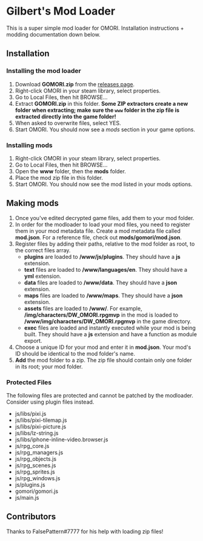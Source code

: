 # Gilbert's Mod Loader
This is a super simple mod loader for OMORI. Installation instructions + modding documentation down below.

## Installation
### Installing the mod loader
1. Download **GOMORI.zip** from the [releases page](https://github.com/GilbertGobbels/gomori/releases).
2. Right-click OMORI in your steam library, select properties.
3. Go to Local Files, then hit BROWSE...
4. Extract **GOMORI.zip** in this folder. **Some ZIP extractors create a new folder when extracting; make sure the `www` folder in the zip file is extracted directly into the game folder!**
5. When asked to overwrite files, select YES.
6. Start OMORI. You should now see a *mods* section in your game options.

### Installing mods
1. Right-click OMORI in your steam library, select properties.
2. Go to Local Files, then hit BROWSE...
3. Open the **www** folder, then the **mods** folder.
4. Place the mod zip file in this folder.
5. Start OMORI. You should now see the mod listed in your mods options.

## Making mods
1. Once you've edited decrypted game files, add them to your mod folder.
2. In order for the modloader to load your mod files, you need to register them in your mod metadata file. Create a mod metadata file called **mod.json**. For a reference file, check out **mods/gomori/mod.json**.
3. Register files by adding their paths, relative to the mod folder as root, to the correct files array.
    * **plugins** are loaded to **/www/js/plugins**. They should have a **js** extension.
    * **text** files are loaded to **/www/languages/en**. They should have a **yml** extension.
    * **data** files are loaded to **/www/data**. They should have a **json** extension.
    * **maps** files are loaded to **/www/maps**. They should have a **json** extension.
    * **assets** files are loaded to **/www/<path in mod folder>**. For example, **/img/characters/DW_OMORI.rpgmvp** in the mod is loaded to **/www/img/characters/DW_OMORI.rpgmvp** in the game directory.
    * **exec** files are loaded and instantly executed while your mod is being built. They should have a **js** extension and have a function as module export.
4. Choose a unique ID for your mod and enter it in **mod.json**. Your mod's ID should be identical to the mod folder's name.
5. **Add** the mod folder to a zip. The zip file should contain only one folder in its root; your mod folder.

### Protected Files
The following files are protected and cannot be patched by the modloader. Consider using plugin files instead.
* js/libs/pixi.js
* js/libs/pixi-tilemap.js
* js/libs/pixi-picture.js
* js/libs/lz-string.js
* js/libs/iphone-inline-video.browser.js
* js/rpg_core.js
* js/rpg_managers.js
* js/rpg_objects.js
* js/rpg_scenes.js
* js/rpg_sprites.js
* js/rpg_windows.js
* js/plugins.js
* gomori/gomori.js
* js/main.js

## Contributors
Thanks to FalsePattern#7777 for his help with loading zip files!
